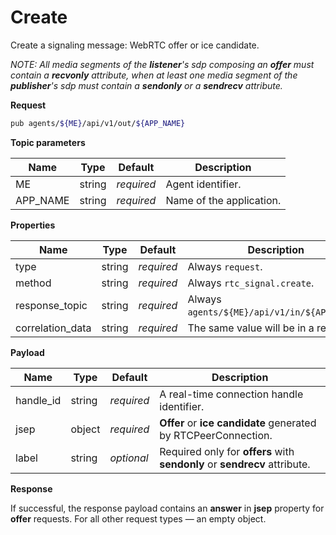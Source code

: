 # Create

Create a signaling message: WebRTC offer or ice candidate.

*NOTE: All media segments of the **listener**'s sdp composing an **offer** must contain a **recvonly** attribute, when at least one media segment of the **publisher**'s sdp must contain a **sendonly** or a **sendrecv** attribute.*

**Request**

```bash
pub agents/${ME}/api/v1/out/${APP_NAME}
```

**Topic parameters**

Name     | Type   | Default    | Description
-------- | ------ | ---------- | ------------------
ME       | string | _required_ | Agent identifier.
APP_NAME | string | _required_ | Name of the application.

**Properties**

Name             | Type   | Default    | Description
---------------- | ------ | ---------- | ------------------
type             | string | _required_ | Always `request`.
method           | string | _required_ | Always `rtc_signal.create`.
response_topic   | string | _required_ | Always `agents/${ME}/api/v1/in/${APP_NAME}`.
correlation_data | string | _required_ | The same value will be in a response.

**Payload**

Name              | Type   | Default    | Description
----------------- | ------ | ---------- | ------------------
handle_id         | string | _required_ | A real-time connection handle identifier.
jsep              | object | _required_ | **Offer** or **ice candidate** generated by RTCPeerConnection.
label             | string | _optional_ | Required only for **offers** with **sendonly** or **sendrecv** attribute.

**Response**

If successful, the response payload contains an **answer** in **jsep** property for **offer** requests. For all other request types — an empty object.
